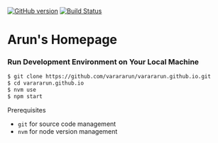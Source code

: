 [![GitHub version](https://badge.fury.io/gh/varararun%2Fvarararun.github.io.svg)](https://badge.fury.io/gh/varararun%2Fvarararun.github.io)
[![Build Status](https://travis-ci.org/varararun/varararun.github.io.svg?branch=master)](https://travis-ci.org/varararun/varararun.github.io) 

# Arun's Homepage

### Run Development Environment on Your Local Machine

```bash
$ git clone https://github.com/varararun/varararun.github.io.git
$ cd varararun.github.io
$ nvm use
$ npm start
```  

Prerequisites

- `git` for source code management
- `nvm` for node version management